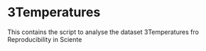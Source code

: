 # 3Temperatures
This contains the script to analyse the dataset 3Temperatures fro Reproducibility in Sciente
